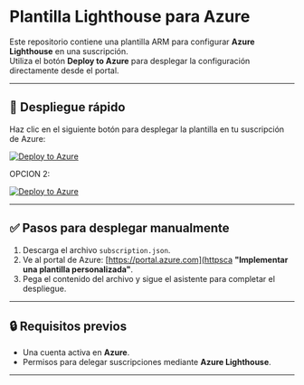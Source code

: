 # Plantilla Lighthouse para Azure
Este repositorio contiene una plantilla ARM para configurar **Azure Lighthouse** en una suscripción.  
Utiliza el botón **Deploy to Azure** para desplegar la configuración directamente desde el portal.

---

## 🚀 Despliegue rápido

Haz clic en el siguiente botón para desplegar la plantilla en tu suscripción de Azure:

[![Deploy to Azure](https://aka.ms/deploytoazurebutton)](https://portal.azure.com/#create/Microsoft.Template/uri/https%3A%2F%2Fraw.githubusercontent.com%2FOPTI-Implementaciones%2FTemplates%2Fmain%2FLighthouse%2Fsubscription.json)


OPCION 2:


[![Deploy to Azure](https://aka.ms/deploytoazurebutton)](https://portal.azure.com/#create/Microsoft.Template/uri/https%3A%2F%2Fraw.githubusercontent.com%2FOPTI-Implementaciones%2FTemplates%2Fmain%2FLighthouse%2FSubscriptionLevel.json)


---

## ✅ Pasos para desplegar manualmente

1. Descarga el archivo `subscription.json`.
2. Ve al portal de Azure: [https://portal.azure.com](httpsca **"Implementar una plantilla personalizada"**.
4. Pega el contenido del archivo y sigue el asistente para completar el despliegue.

---

## 🔒 Requisitos previos

- Una cuenta activa en **Azure**.
- Permisos para delegar suscripciones mediante **Azure Lighthouse**.

---
